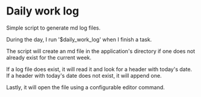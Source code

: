 # Daily work log

Simple script to generate md log files.

During the day, I run '$daily_work_log' when I finish a task.

The script will create an md file in the application's directory if one does not already exist for the current week.

If a log file does exist, it will read it and look for a header with today's date.  If a header with today's date does not exist, it will append one.

Lastly, it will open the file using a configurable editor command.
